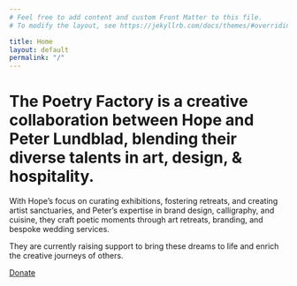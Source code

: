 ```yaml
---
# Feel free to add content and custom Front Matter to this file.
# To modify the layout, see https://jekyllrb.com/docs/themes/#overriding-theme-defaults

title: Home
layout: default
permalink: "/"
---
```


# The Poetry Factory is a creative collaboration between Hope and Peter Lundblad, blending their diverse talents in art, design, & hospitality. 

With Hope’s focus on curating exhibitions, fostering retreats, and creating artist sanctuaries, and Peter’s expertise in brand design, calligraphy, and cuisine, they craft poetic moments through art retreats, branding, and bespoke wedding services.

They are currently raising support to bring these dreams to life and enrich the creative journeys of others.

<a class="button" href="https://fundraising.fracturedatlas.org/the-poetry-factory/general_support">Donate</a>
<!-- <a class="button secondary" href="#">Contact</a> -->